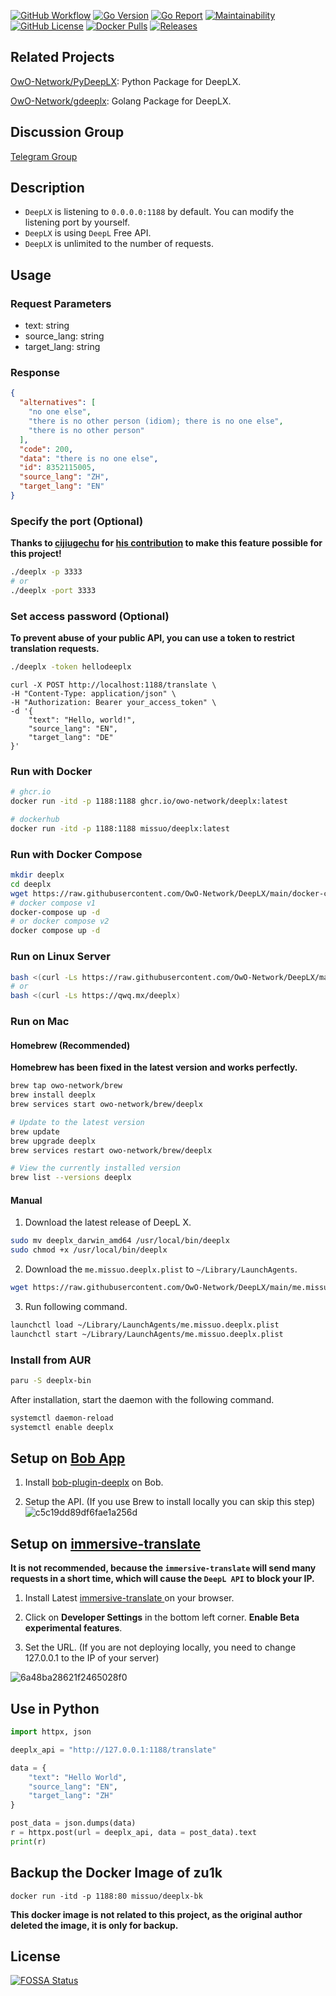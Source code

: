 <!--
 * @Author: Vincent Young
 * @Date: 2022-10-18 07:32:29
 * @LastEditors: Vincent Young
 * @LastEditTime: 2023-10-28 22:45:58
 * @FilePath: /DeepLX/README.md
 * @Telegram: https://t.me/missuo
 * 
 * Copyright © 2022 by Vincent, All Rights Reserved. 
-->

[![GitHub Workflow][1]](https://github.com/OwO-Network/DeepLX/actions)
[![Go Version][2]](https://github.com/OwO-Network/DeepLX/blob/main/go.mod)
[![Go Report][3]](https://goreportcard.com/badge/github.com/OwO-Network/DeepLX)
[![Maintainability][4]](https://codeclimate.com/github/OwO-Network/DeepLX/maintainability)
[![GitHub License][5]](https://github.com/OwO-Network/DeepLX/blob/main/LICENSE)
[![Docker Pulls][6]](https://hub.docker.com/r/missuo/deeplx)
[![Releases][7]](https://github.com/OwO-Network/DeepLX/releases)

[1]: https://img.shields.io/github/actions/workflow/status/OwO-Network/DeepLX/build.yml?logo=github
[2]: https://img.shields.io/github/go-mod/go-version/OwO-Network/DeepLX?logo=go
[3]: https://goreportcard.com/badge/github.com/OwO-Network/DeepLX
[4]: https://api.codeclimate.com/v1/badges/b5b30239174fc6603aca/maintainability
[5]: https://img.shields.io/github/license/OwO-Network/DeepLX
[6]: https://img.shields.io/docker/pulls/missuo/deeplx?logo=docker
[7]: https://img.shields.io/github/v/release/OwO-Network/DeepLX?logo=smartthings

## **Related Projects**
[OwO-Network/PyDeepLX](https://github.com/OwO-Network/PyDeepLX): Python Package for DeepLX.

[OwO-Network/gdeeplx](https://github.com/OwO-Network/gdeeplx): Golang Package for DeepLX.

## Discussion Group
[Telegram Group](https://t.me/+8KDGHKJCxEVkNzll)

## Description
- `DeepLX` is listening to `0.0.0.0:1188` by default. You can modify the listening port by yourself.
- `DeepLX` is using `DeepL` Free API.
- `DeepLX` is unlimited to the number of requests.

## Usage
### Request Parameters
- text: string
- source_lang: string
- target_lang: string

### Response
```json
{
  "alternatives": [
    "no one else",
    "there is no other person (idiom); there is no one else",
    "there is no other person"
  ],
  "code": 200,
  "data": "there is no one else",
  "id": 8352115005,
  "source_lang": "ZH",
  "target_lang": "EN"
}
```
### Specify the port (Optional)
**Thanks to [cijiugechu](https://github.com/cijiugechu) for [his contribution](https://github.com/OwO-Network/DeepLX/commit/4a0920579ea868b0f05ccdff6bceae316bfd5dc8) to make this feature possible for this project!**
```bash
./deeplx -p 3333
# or
./deeplx -port 3333
```
### Set access password (Optional)
**To prevent abuse of your public API, you can use a token to restrict translation requests.**
```bash
./deeplx -token hellodeeplx
```

```
curl -X POST http://localhost:1188/translate \
-H "Content-Type: application/json" \
-H "Authorization: Bearer your_access_token" \
-d '{
    "text": "Hello, world!",
    "source_lang": "EN",
    "target_lang": "DE"
}'

```

### Run with Docker
```bash
# ghcr.io
docker run -itd -p 1188:1188 ghcr.io/owo-network/deeplx:latest

# dockerhub
docker run -itd -p 1188:1188 missuo/deeplx:latest
```

### Run with Docker Compose
```bash
mkdir deeplx
cd deeplx
wget https://raw.githubusercontent.com/OwO-Network/DeepLX/main/docker-compose.yaml
# docker compose v1
docker-compose up -d
# or docker compose v2
docker compose up -d
```

### Run on Linux Server
```bash
bash <(curl -Ls https://raw.githubusercontent.com/OwO-Network/DeepLX/main/install.sh)
# or
bash <(curl -Ls https://qwq.mx/deeplx)
```

### Run on Mac
#### Homebrew (Recommended)
**Homebrew has been fixed in the latest version and works perfectly.**
```bash
brew tap owo-network/brew
brew install deeplx
brew services start owo-network/brew/deeplx

# Update to the latest version
brew update
brew upgrade deeplx
brew services restart owo-network/brew/deeplx

# View the currently installed version
brew list --versions deeplx
```

#### Manual
1. Download  the latest release of DeepL X.
```bash
sudo mv deeplx_darwin_amd64 /usr/local/bin/deeplx
sudo chmod +x /usr/local/bin/deeplx
```

2. Download the `me.missuo.deeplx.plist` to `~/Library/LaunchAgents`.
```bash
wget https://raw.githubusercontent.com/OwO-Network/DeepLX/main/me.missuo.deeplx.plist -O ~/Library/LaunchAgents/me.missuo.deeplx.plist
```
3. Run following command.
```bash
launchctl load ~/Library/LaunchAgents/me.missuo.deeplx.plist
launchctl start ~/Library/LaunchAgents/me.missuo.deeplx.plist
```

### Install from AUR
```bash
paru -S deeplx-bin
```

After installation, start the daemon with the following command.

```bash
systemctl daemon-reload
systemctl enable deeplx

```
## Setup on [Bob App](https://bobtranslate.com/)
1. Install [bob-plugin-deeplx](https://github.com/missuo/bob-plugin-deeplx) on Bob.

2. Setup the API. (If you use Brew to install locally you can skip this step)
![c5c19dd89df6fae1a256d](https://missuo.ru/file/c5c19dd89df6fae1a256d.png)

## Setup on [immersive-translate](https://github.com/immersive-translate/immersive-translate)
**It is not recommended, because the `immersive-translate` will send many requests in a short time, which will cause the `DeepL API` to block your IP.**

1. Install Latest [immersive-translate ](https://github.com/immersive-translate/immersive-translate/releases) on your browser.

2. Click on **Developer Settings** in the bottom left corner. **Enable Beta experimental features**.

3. Set the URL. (If you are not deploying locally, you need to change 127.0.0.1 to the IP of your server)

![6a48ba28621f2465028f0](https://missuo.ru/file/6a48ba28621f2465028f0.png)

## Use in Python
```python
import httpx, json

deeplx_api = "http://127.0.0.1:1188/translate"

data = {
	"text": "Hello World",
	"source_lang": "EN",
	"target_lang": "ZH"
}

post_data = json.dumps(data)
r = httpx.post(url = deeplx_api, data = post_data).text
print(r)
```

## Backup the Docker Image of zu1k
```shell
docker run -itd -p 1188:80 missuo/deeplx-bk
```
**This docker image is not related to this project, as the original author deleted the image, it is only for backup.**

## License
[![FOSSA Status](https://app.fossa.com/api/projects/git%2Bgithub.com%2FOwO-Network%2FDeepLX.svg?type=large)](https://app.fossa.com/projects/git%2Bgithub.com%2FOwO-Network%2FDeepLX?ref=badge_large)
